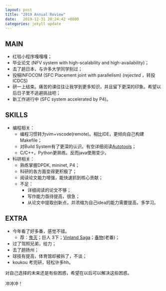 ```yaml
---
layout: post
title: "2019 Annual Review"
date:   2019-12-31 20:24:42 +0800
categories: jekyll update
---
```


## MAIN 

- 红毯小程序嘎嘎嘎；
- 毕业论文 (NFV system with high-scalability and high-availability)；
- 去了趟日本，与许多大学同学别过；
- 投稿INFOCOM (SFC Placement joint with parallelism) (*rejected* ，转投ICDCS​)
- 研一上结束。痛苦的课往往让我学到更多知识，并且留下更深的印象。希望以后日子里不逃避挑战吧；
- 新工作进行中 (SFC system accelerated by P4)。


## SKILLS

- 编程相关：
  - 编程习惯转为vim+vscode(remote)。相比IDE，更倾向自己构建Makefile；
  - 对Build System有了更深的认识。有空详细阅读[Autotools](https://autotools.io/index.html?utm_source=www.makefile.am&utm_medium=url&utm_campaign=vanitydomains)；
  - C/C++，Python更熟练。反而java使用变少。
- 科研相关：
  - 熟练掌握DPDK, mininet, P4；
  - 科研的各方面变得更积极了；
  - 阅读论文能力增强，能快速抓到核心贡献；
  - 不足：
    - 详细阅读的论文不够；
    - 写作能力亟待提高，很急；
    - 从论文中提取创新点，并浓缩为自己idea的能力需要提高，多学习。


## EXTRA

- 今年看了好多番，感觉不错。
  - 荐：[鬼灭](https://www.bilibili.com/bangumi/media/md22718131/?from=search&seid=5434954065268796267)；巨人 3下；[Vinland Saga](https://www.bilibili.com/bangumi/media/md28220475/?from=search&seid=12176764739644017083)；[春物](https://www.bilibili.com/bangumi/media/md1539/?from=search&seid=7946003504816367932)(老番)；
- 过了驾照兄弟，给力；
- 去了趟扬州；
- 球技有提高，体育馆却被拆了，不谈；
- koukou 考完研，轻松许多hh。


对自己选择的未来还是有些困惑，希望在以后可以解决这些困惑。

冲冲冲！
